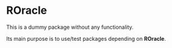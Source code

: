 # ROracle

This is a dummy package without any functionality.

Its main purpose is to use/test packages depending on **ROracle**.

